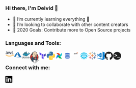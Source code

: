 ### Hi there, I'm Deivid 👋

- 🌱 I’m currently learning everything 🤣
- 👯 I’m looking to collaborate with other content creators
- 🥅 2020 Goals: Contribute more to Open Source projects

### Languages and Tools:

<img align="left" alt="AWS" width="26px" src="https://raw.githubusercontent.com/deivid-robim/deivid-robim/master/icons/aws.png" />
<img align="left" alt="Azure" width="26px" src="https://raw.githubusercontent.com/deivid-robim/deivid-robim/master/icons/azure.png" />
<img align="left" alt="Terminal" width="26px" src="https://raw.githubusercontent.com/deivid-robim/deivid-robim/master/icons/docker.svg" />
<img align="left" alt="Terminal" width="26px" src="https://raw.githubusercontent.com/deivid-robim/deivid-robim/master/icons/jenkins.png" />
<img align="left" alt="SQL" width="26px" src="https://raw.githubusercontent.com/deivid-robim/deivid-robim/master/icons/terraform.png" />
<img align="left" alt="Python" width="26px" src="https://raw.githubusercontent.com/deivid-robim/deivid-robim/master/icons/python.png" />
<img align="left" alt="Airflow" width="26px" src="https://raw.githubusercontent.com/deivid-robim/deivid-robim/master/icons/apache-airflow.png" />
<img align="left" alt="SQL" width="26px" src="https://raw.githubusercontent.com/deivid-robim/deivid-robim/master/icons/sql.png" />
<img align="left" alt="Snowflake" width="26px" src="https://raw.githubusercontent.com/deivid-robim/deivid-robim/master/icons/apache-spark.png" />
<img align="left" alt="Snowflake" width="26px" src="https://raw.githubusercontent.com/deivid-robim/deivid-robim/master/icons/snowflake.png" />
<img align="left" alt="Tableau" width="26px" src="https://raw.githubusercontent.com/deivid-robim/deivid-robim/master/icons/tableau.svg" />
<img align="left" alt="Visual Studio Code" width="26px" src="https://raw.githubusercontent.com/deivid-robim/deivid-robim/master/icons/visual-studio-code.png" />
<img align="left" alt="GitHub" width="26px" src="https://raw.githubusercontent.com/deivid-robim/deivid-robim/master/icons/github.png" />
<img align="left" alt="Terminal" width="26px" src="https://raw.githubusercontent.com/deivid-robim/deivid-robim/master/icons/terminal.png" />

<br />

### Connect with me:

[<img align="left" alt="Deivid Robim | LinkedIn" width="22px" src="https://raw.githubusercontent.com/deivid-robim/deivid-robim/master/icons/linkedin.svg" />][linkedin]

<br />

[linkedin]: https://www.linkedin.com/in/deivid-robim-200b3330/

